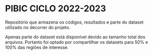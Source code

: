 
# PIBIC CICLO 2022-2023
 
Repositório que armazena os códigos, resultados e parte do dataset utilizado no decorrer do projeto. 

Apenas parte do dataset está disponível devido ao tamanho total dos arquivos. Portanto foi optado por compartilhar os datasets para 50% e 100% das regiões de interesse.